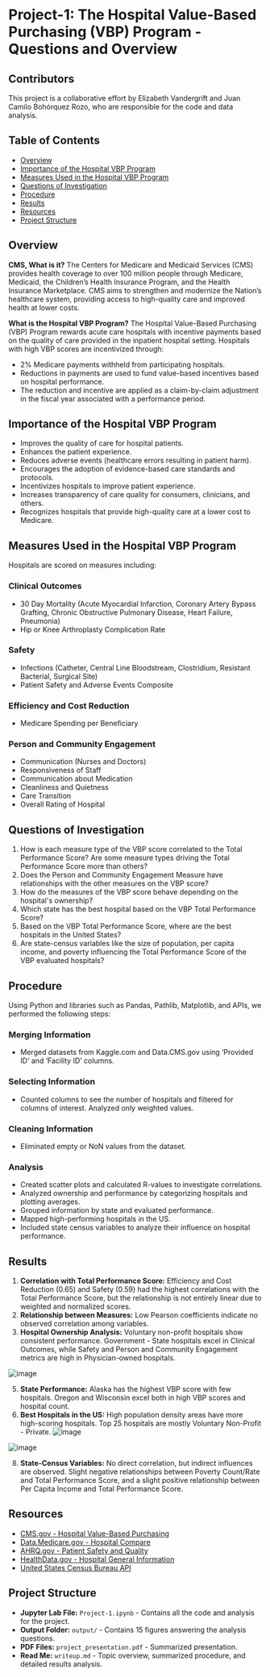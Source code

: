 # Project-1: The Hospital Value-Based Purchasing (VBP) Program - Questions and Overview

## Contributors
This project is a collaborative effort by Elizabeth Vandergrift and Juan Camilo Bohórquez Rozo, who are responsible for the code and data analysis.

## Table of Contents
- [Overview](#overview)
- [Importance of the Hospital VBP Program](#importance-of-the-hospital-vbp-program)
- [Measures Used in the Hospital VBP Program](#measures-used-in-the-hospital-vbp-program)
- [Questions of Investigation](#questions-of-investigation)
- [Procedure](#procedure)
- [Results](#results)
- [Resources](#resources)
- [Project Structure](#project-structure)

## Overview
**CMS, What is it?** The Centers for Medicare and Medicaid Services (CMS) provides health coverage to over 100 million people through Medicare, Medicaid, the Children’s Health Insurance Program, and the Health Insurance Marketplace. CMS aims to strengthen and modernize the Nation’s healthcare system, providing access to high-quality care and improved health at lower costs.

**What is the Hospital VBP Program?** The Hospital Value-Based Purchasing (VBP) Program rewards acute care hospitals with incentive payments based on the quality of care provided in the inpatient hospital setting. Hospitals with high VBP scores are incentivized through:
- 2% Medicare payments withheld from participating hospitals.
- Reductions in payments are used to fund value-based incentives based on hospital performance.
- The reduction and incentive are applied as a claim-by-claim adjustment in the fiscal year associated with a performance period.

## Importance of the Hospital VBP Program
- Improves the quality of care for hospital patients.
- Enhances the patient experience.
- Reduces adverse events (healthcare errors resulting in patient harm).
- Encourages the adoption of evidence-based care standards and protocols.
- Incentivizes hospitals to improve patient experience.
- Increases transparency of care quality for consumers, clinicians, and others.
- Recognizes hospitals that provide high-quality care at a lower cost to Medicare.

## Measures Used in the Hospital VBP Program
Hospitals are scored on measures including:

### Clinical Outcomes
- 30 Day Mortality (Acute Myocardial Infarction, Coronary Artery Bypass Grafting, Chronic Obstructive Pulmonary Disease, Heart Failure, Pneumonia)
- Hip or Knee Arthroplasty Complication Rate

### Safety
- Infections (Catheter, Central Line Bloodstream, Clostridium, Resistant Bacterial, Surgical Site)
- Patient Safety and Adverse Events Composite

### Efficiency and Cost Reduction
- Medicare Spending per Beneficiary

### Person and Community Engagement
- Communication (Nurses and Doctors)
- Responsiveness of Staff
- Communication about Medication
- Cleanliness and Quietness
- Care Transition
- Overall Rating of Hospital

## Questions of Investigation
1. How is each measure type of the VBP score correlated to the Total Performance Score? Are some measure types driving the Total Performance Score more than others?
2. Does the Person and Community Engagement Measure have relationships with the other measures on the VBP score?
3. How do the measures of the VBP score behave depending on the hospital's ownership?
4. Which state has the best hospital based on the VBP Total Performance Score?
5. Based on the VBP Total Performance Score, where are the best hospitals in the United States?
6. Are state-census variables like the size of population, per capita income, and poverty influencing the Total Performance Score of the VBP evaluated hospitals?

## Procedure
Using Python and libraries such as Pandas, Pathlib, Matplotlib, and APIs, we performed the following steps:

### Merging Information
- Merged datasets from Kaggle.com and Data.CMS.gov using ‘Provided ID’ and ‘Facility ID’ columns.

### Selecting Information
- Counted columns to see the number of hospitals and filtered for columns of interest. Analyzed only weighted values.

### Cleaning Information
- Eliminated empty or NoN values from the dataset.

### Analysis
- Created scatter plots and calculated R-values to investigate correlations.
- Analyzed ownership and performance by categorizing hospitals and plotting averages.
- Grouped information by state and evaluated performance.
- Mapped high-performing hospitals in the US.
- Included state census variables to analyze their influence on hospital performance.

## Results
1. **Correlation with Total Performance Score:** Efficiency and Cost Reduction (0.65) and Safety (0.59) had the highest correlations with the Total Performance Score, but the relationship is not entirely linear due to weighted and normalized scores.
2. **Relationship between Measures:** Low Pearson coefficients indicate no observed correlation among variables.
3. **Hospital Ownership Analysis:** Voluntary non-profit hospitals show consistent performance. Government - State hospitals excel in Clinical Outcomes, while Safety and Person and Community Engagement metrics are high in Physician-owned hospitals.
   
![image](https://github.com/user-attachments/assets/f51ef768-e2bc-4cc0-abf1-3f81b10d5fa9)

5. **State Performance:** Alaska has the highest VBP score with few hospitals. Oregon and Wisconsin excel both in high VBP scores and hospital count.
6. **Best Hospitals in the US:** High population density areas have more high-scoring hospitals. Top 25 hospitals are mostly Voluntary Non-Profit - Private.
![image](https://github.com/user-attachments/assets/6a5f4564-17b2-4dfc-8811-213f81b2137f)

![image](https://github.com/user-attachments/assets/fb8014d5-352c-4385-8758-89086272becd)

8. **State-Census Variables:** No direct correlation, but indirect influences are observed. Slight negative relationships between Poverty Count/Rate and Total Performance Score, and a slight positive relationship between Per Capita Income and Total Performance Score.

## Resources
- [CMS.gov - Hospital Value-Based Purchasing](https://www.cms.gov)
- [Data.Medicare.gov - Hospital Compare](https://data.medicare.gov)
- [AHRQ.gov - Patient Safety and Quality](https://www.ahrq.gov)
- [HealthData.gov - Hospital General Information](https://healthdata.gov)
- [United States Census Bureau API](https://www.census.gov/data/developers/data-sets.html)

## Project Structure
- **Jupyter Lab File:** `Project-1.ipynb` - Contains all the code and analysis for the project.
- **Output Folder:** `output/` - Contains 15 figures answering the analysis questions.
- **PDF Files:** `project_presentation.pdf` - Summarized presentation.
- **Read Me:** `writeup.md` - Topic overview, summarized procedure, and detailed results analysis.
